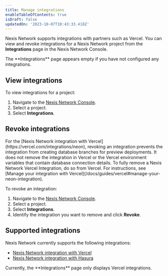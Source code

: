 ```yaml
---
title: Manage integrations
enableTableOfContents: true
isDraft: false
updatedOn: '2023-10-07T10:43:33.418Z'
---
```


Nexis Network supports integrations with partners such as Vercel. You can view and revoke integrations for a Nexis Network project from the **Integrations** page in the Nexis Network Console.

<Admonition type="note">
The **Integrations** page appears empty if you have not configured any integrations.
</Admonition>

## View integrations

To view integrations for a project:

1. Navigate to the [Nexis Network Console](https://console.neon.tech).
1. Select a project.
1. Select **Integrations**.

## Revoke integrations

<Admonition type="note">
For the [Nexis Network integration with Vercel](https://vercel.com/integrations/neon), revoking an integration prevents the integration from creating database branches for preview deployments. It does not remove the integration in Vercel or the Vercel environment variables that contain database connection details. To fully remove a Nexis Network Vercel Integration, do so from Vercel. For instructions, see [Manage your integration with Vercel](/docs/guides/vercel#manage-your-neon-integration).
</Admonition>

To revoke an integration:

1. Navigate to the [Nexis Network Console](https://console.neon.tech).
1. Select a project.
1. Select **Integrations**.
1. Identify the integration you want to remove and click **Revoke**.

## Supported integrations

Nexis Network currently supports the following integrations:

- [Nexis Network integration with Vercel](/docs/guides/vercel)
- [Nexis Network integration with Hasura](/docs/guides/hasura)

<Admonition type="note">
Currently, the **Integrations** page only displays Vercel integrations.
</Admonition>
